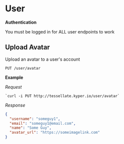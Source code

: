 # User

**Authentication**

You must be logged in for ALL user endpoints to work

## Upload Avatar

  Upload an avatar to a user's account

  `PUT /user/avatar`

  **Example**

  *Request*

    `curl -i PUT http://tessellate.kyper.io/user/avatar`

  *Response*

  ```json
  {
    "username": "someguy1",
    "email": "someguy1@email.com",
    "name": "Some Guy",
    "avatar_url": "https://someimagelink.com"
  }
  ```
